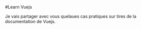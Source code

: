 #Learn Vuejs

Je vais partager avec vous quelaues cas pratiques sur tires de la documentation de Vuejs.
